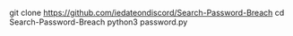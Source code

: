 git clone https://github.com/iedateondiscord/Search-Password-Breach
cd Search-Password-Breach
python3 password.py
